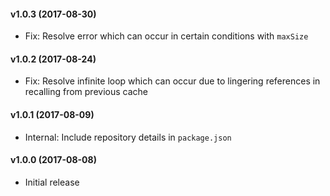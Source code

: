 #### v1.0.3 (2017-08-30)

- Fix: Resolve error which can occur in certain conditions with `maxSize`

#### v1.0.2 (2017-08-24)

- Fix: Resolve infinite loop which can occur due to lingering references in recalling from previous cache

#### v1.0.1 (2017-08-09)

- Internal: Include repository details in `package.json`

#### v1.0.0 (2017-08-08)

- Initial release
